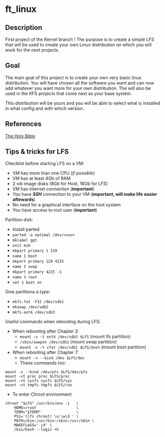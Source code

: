# ft_linux

## Description
First project of the Kernel branch ! The purpose is to create a simple LFS that will be used to create your own Linux distribution on which you will work for the next projects.

## Goal
The main goal of this project is to create your own very basic linux distribution. You will have chosen all the software you want and can now add whatever you want more for your own distribution. The will also be used in the KFS projects that come next as your base system.

This distribution will be yours and you will be able to select what is installed in what config and with which version.

## References
[The Holy Bible](http://www.linuxfromscratch.org/lfs/view/stable/index.html "Linux From Scratch")

## Tips & tricks for LFS
Checklist before starting LFS on a VM:
- VM has more than one CPU (_if possible_)
- VM has at least 4Gb of RAM
- 2 vdi image disks (8Gb for Host, 16Gb for LFS)
- VM has internet connection (**important**)
- You have _**SSH**_ connection to your VM (**important, will make life easier aftewards**)
- No need for a graphical interface on the host system
- You have access to root user (**important**)

Partition disk:
- Install parted
- `parted -a optimal /dev/<xxx>`
- `mklabel gpt`
- `unit mib`
- `mkpart primary 1 129`
- `name 1 boot`
- `mkpart primary 129 4225`
- `name 2 swap`
- `mkpart primary 4225 -1`
- `name 3 root`
- `set 1 boot on`

Give partitions a type:
- `mkfs.fat -F32 /dev/sdb1`
- `mkswap /dev/sdb2`
- `mkfs.ext4 /dev/sdb3`

Useful commands when rebooting during LFS:
- When rebooting after Chapter 2:
   - `mount -v -t ext4 /dev/sdb3 $LFS` (mount lfs partition)
   - `/sbin/swapon /dev/sdb2` (mount swap partition)
   - `mount -v -t vfat /dev/sdb1 $LFS/boot` (mount boot partition)
- When rebooting after Chapter 7:
   - `mount -v --bind /dev $LFS/dev`
   - These commands too:
```
mount -v --bind /dev/pts $LFS/dev/pts
mount -vt proc proc $LFS/proc
mount -vt sysfs sysfs $LFS/sys
mount -vt tmpfs tmpfs $LFS/run
```
   - To enter Chroot environment
```
chroot "$LFS" /usr/bin/env -i   \
    HOME=/root                  \
    TERM="$TERM"                \
    PS1='(lfs chroot) \u:\w\$ ' \
    PATH=/bin:/usr/bin:/sbin:/usr/sbin \
    MAKEFLAGS='-j4' \
    /bin/bash --login +h
```
